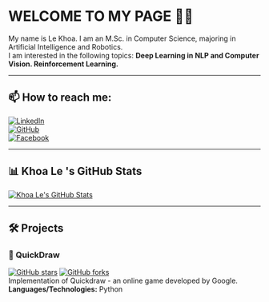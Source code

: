 # WELCOME TO MY PAGE 👋👋

My name is Le Khoa. I am an M.Sc. in Computer Science, majoring in Artificial Intelligence and Robotics.  
I am interested in the following topics: **Deep Learning in NLP and Computer Vision. Reinforcement Learning.**

---

## 📫 How to reach me:
[![LinkedIn](https://img.shields.io/badge/LinkedIn-%230077B5.svg?style=for-the-badge&logo=linkedin&logoColor=white)](https://www.linkedin.com/in/lê-khoa-8062241a8/)  
[![GitHub](https://img.shields.io/badge/GitHub-%2312100E.svg?style=for-the-badge&logo=github&logoColor=white)](https://github.com/khoaltd)  
[![Facebook](https://img.shields.io/badge/Facebook-%230077B5.svg?style=for-the-badge&logo=facebook&logoColor=white)]( https://www.facebook.com/leekhoa287/)

---

## 📊 Khoa Le 's GitHub Stats
[![Khoa Le's GitHub Stats](https://github-readme-stats.vercel.app/api?username=khoaltd&show_icons=true&theme=radical)](https://github.com/khoaltd)

---

## 🛠 Projects
### 🎨 QuickDraw
[![GitHub stars](https://img.shields.io/github/stars/khoaltd/quickdraw?style=social)](https://github.com/khoaltd/quickdraw)
[![GitHub forks](https://img.shields.io/github/forks/khoaltd/quickdraw?style=social)](https://github.com/khoaltd/quickdraw)  
Implementation of Quickdraw - an online game developed by Google.  
**Languages/Technologies:** Python  
